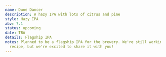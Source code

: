 ```yaml
---
name: Dune Dancer
description: A hazy IPA with lots of citrus and pine
style: Hazy IPA
abv: 7.1
status: upcoming
date: TBA
details: Flagship IPA
notes: Planned to be a flagship IPA for the brewery. We're still working on the
  recipe, but we're excited to share it with you!
---
```

